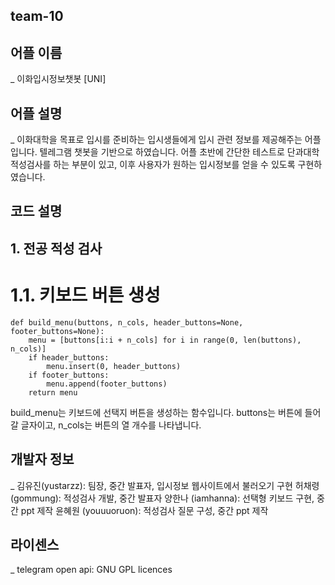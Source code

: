 ## team-10

## 어플 이름 
_ 이화입시정보챗봇 [UNI]
## 어플 설명 
_ 이화대학을 목표로 입시를 준비하는 입시생들에게 입시 관련 정보를 제공해주는 어플입니다. 텔레그램 챗봇을 기반으로 하였습니다.
  어플 초반에 간단한 테스트로 단과대학 적성검사를 하는 부분이 있고, 이후 사용자가 원하는 입시정보를 얻을 수 있도록 구현하였습니다.
## 코드 설명
## 1. 전공 적성 검사
# 1.1. 키보드 버튼 생성
```
def build_menu(buttons, n_cols, header_buttons=None, footer_buttons=None):
    menu = [buttons[i:i + n_cols] for i in range(0, len(buttons), n_cols)]
    if header_buttons:
        menu.insert(0, header_buttons)
    if footer_buttons:
        menu.append(footer_buttons)
    return menu
```
 build_menu는 키보드에 선택지 버튼을 생성하는 함수입니다. buttons는 버튼에 들어갈 글자이고, n_cols는 버튼의 열 개수를 나타냅니다.

## 개발자 정보 
_ 김유진(yustarzz): 팀장, 중간 발표자, 입시정보 웹사이트에서 불러오기 구현
  허채령 (gommung): 적성검사 개발, 중간 발표자
  양한나 (iamhanna): 선택형 키보드 구현, 중간 ppt 제작
  윤혜원 (youuuoruon): 적성검사 질문 구성, 중간 ppt 제작

## 라이센스
_ telegram open api:  GNU GPL licences
